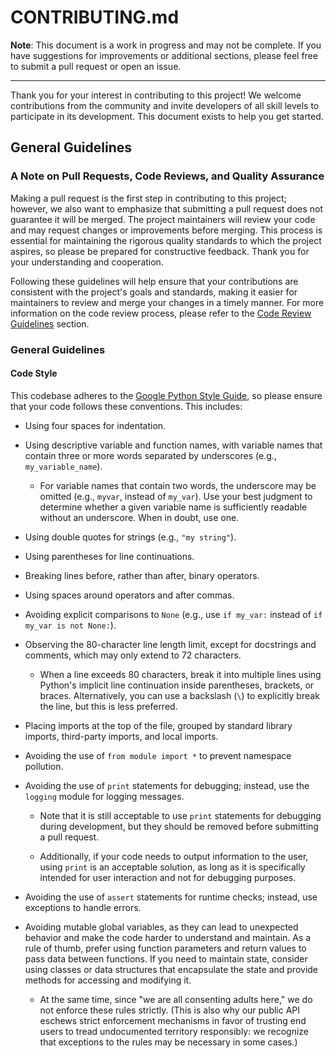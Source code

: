 # CONTRIBUTING.md

**Note**: This document is a work in progress and may not be complete. If you have suggestions for improvements or additional sections, please feel free to submit a pull request or open an issue.

---

Thank you for your interest in contributing to this project! We welcome contributions from the community and invite developers of all skill levels to participate in its development. This document exists to help you get started.


## General Guidelines

### A Note on Pull Requests, Code Reviews, and Quality Assurance

Making a pull request is the first step in contributing to this project; however, we also want to emphasize that submitting a pull request does not guarantee it will be merged. The project maintainers will review your code and may request changes or improvements before merging. This process is essential for maintaining the rigorous quality standards to which the project aspires, so please be prepared for constructive feedback. Thank you for your understanding and cooperation.

Following these guidelines will help ensure that your contributions are consistent with the project's goals and standards, making it easier for maintainers to review and merge your changes in a timely manner. For more information on the code review process, please refer to the [Code Review Guidelines](#code-review-guidelines) section.


### General Guidelines

#### Code Style

This codebase adheres to the [Google Python Style Guide](https://google.github.io/styleguide/pyguide.html), so please ensure that your code follows these conventions. This includes:

- Using four spaces for indentation.

- Using descriptive variable and function names, with variable names that contain three or more words separated by underscores (e.g., `my_variable_name`).

  - For variable names that contain two words, the underscore may be omitted (e.g., `myvar`, instead of `my_var`). Use your best judgment to determine whether a given variable name is sufficiently readable without an underscore. When in doubt, use one.

- Using double quotes for strings (e.g., `"my string"`).

- Using parentheses for line continuations.

- Breaking lines before, rather than after, binary operators.

- Using spaces around operators and after commas.

- Avoiding explicit comparisons to `None` (e.g., use `if my_var:` instead of `if my_var is not None:`).

- Observing the 80-character line length limit, except for docstrings and comments, which may only extend to 72 characters.

  - When a line exceeds 80 characters, break it into multiple lines using Python's implicit line continuation inside parentheses, brackets, or braces. Alternatively, you can use a backslash (`\`) to explicitly break the line, but this is less preferred.

- Placing imports at the top of the file, grouped by standard library imports, third-party imports, and local imports.

- Avoiding the use of `from module import *` to prevent namespace pollution.

- Avoiding the use of `print` statements for debugging; instead, use the `logging` module for logging messages.

  - Note that it is still acceptable to use `print` statements for debugging during development, but they should be removed before submitting a pull request.

  - Additionally, if your code needs to output information to the user, using `print` is an acceptable solution, as long as it is specifically intended for user interaction and not for debugging purposes.

- Avoiding the use of `assert` statements for runtime checks; instead, use exceptions to handle errors.

- Avoiding mutable global variables, as they can lead to unexpected behavior and make the code harder to understand and maintain. As a rule of thumb, prefer using function parameters and return values to pass data between functions. If you need to maintain state, consider using classes or data structures that encapsulate the state and provide methods for accessing and modifying it.

  - At the same time, since "we are all consenting adults here," we do not enforce these rules strictly. (This is also why our public API eschews strict enforcement mechanisms in favor of trusting end users to tread undocumented territory responsibly: we recognize that exceptions to the rules may be necessary in some cases.)
